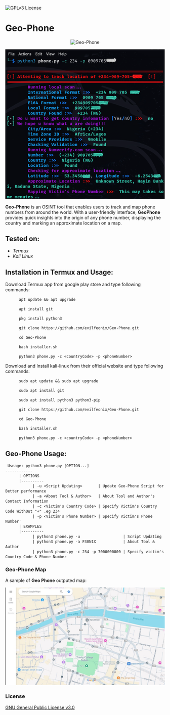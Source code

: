 ![GPLv3 License](https://img.shields.io/badge/License-GPL%20v3-yellow.svg) 

# Geo-Phone

<div align='center'>

![Geo-Phone](https://img.shields.io/badge/Geo-Phone-blue.svg) 

![Geo-Phone](https://github.com/evilfeonix/Geo-Phone/blob/main/phone.png)

</div>

**Geo-Phone** is an OSINT tool that enables users to track and map phone numbers from around the world. With a user-friendly interface, **GeoPhone** provides quick insights into the origin of any phone number, displaying the country and marking an approximate location on a map. 

## Tested on:
- *Termux*
- *Kali Linux*

    
## Installation in Termux and Usage:
Download Termux app from google play store and type following commands:
    
```
      apt update && apt upgrade
```
```
      apt install git
```
```
      pkg install python3
```
```
      git clone https://github.com/evilfeonix/Geo-Phone.git
```
```
      cd Geo-Phone
```
```
      bash installer.sh
```
```
      python3 phone.py -c <countryCode> -p <phoneNumber>
```


Download and Install kali-linux from their official website and type following commands:
 
```
      sudo apt update && sudo apt upgrade
```
```
      sudo apt install git
```
```
      sudo apt install python3 python3-pip
```
```
      git clone https://github.com/evilfeonix/Geo-Phone.git
```
```
      cd Geo-Phone
```
```
      bash installer.sh
```
```
      python3 phone.py -c <countryCode> -p <phoneNumber>
```

## Geo-Phone Usage:
```
 Useage: python3 phone.py [OPTION...]
------------
      | OPTIONS
      |----------
            | -u <Script Updating>       | Update Geo-Phone Script for Better performance
            | -a <About Tool & Author>   | About Tool and Author's Contact Information
            | -c <Victim's Country Code> | Specify Victim's Country Code WithOut "+" .eg 234
            | -p <Victim's Phone Number> | Specify Victim's Phone Number'
      | EXAMPLES
      |----------
            | python3 phone.py -u                   | Script Updating
            | python3 phone.py -a F30N1X            | About Tool & Author
            | python3 phone.py -c 234 -p 7000000000 | Specify victim's Country Code & Phone Number
```
### Geo-Phone Map
A sample of **Geo Phone** outputed map:

![EvilFeonix Basic v1.0](https://github.com/evilfeonix/Geo-Phone/blob/main/maps.jpg)

### License

[GNU General Public License v3.0](https://github.com/evilfeonix/Geo-Phone/blob/main/LICENSE)


